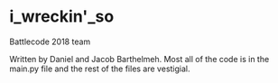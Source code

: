 # i_wreckin'_so
Battlecode 2018 team

Written by Daniel and Jacob Barthelmeh.  Most all of the code is in the main.py file and the rest of the files are vestigial.
